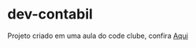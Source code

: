 # dev-contabil
 Projeto criado em uma aula do code clube, confira [Aqui](https://jonatasabreu.github.io/dev-contabil/)
